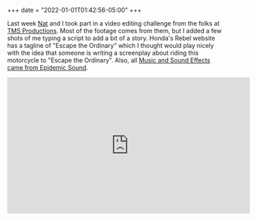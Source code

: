 +++
date = "2022-01-01T01:42:56-05:00"
+++

Last week [Nat](https://www.instagram.com/p/CYDbjsTtI2k/) and I took part in a video editing challenge from the folks at [TMS Productions](https://tmsmedia.ca/edit). Most of the footage comes from them, but I added a few shots of me typing a script to add a bit of a story. Honda's Rebel website has a tagline of "Escape the Ordinary" which I thought would play nicely with the idea that someone is writing a screenplay about riding this motorcycle to "Escape the Ordinary". Also, all [Music and Sound Effects came from Epidemic Sound](https://www.epidemicsound.com).

<iframe width="560" height="315" src="https://www.youtube-nocookie.com/embed/_ALYqT5opd8" title="YouTube video player" frameborder="0" allow="accelerometer; autoplay; clipboard-write; encrypted-media; gyroscope; picture-in-picture" allowfullscreen></iframe>